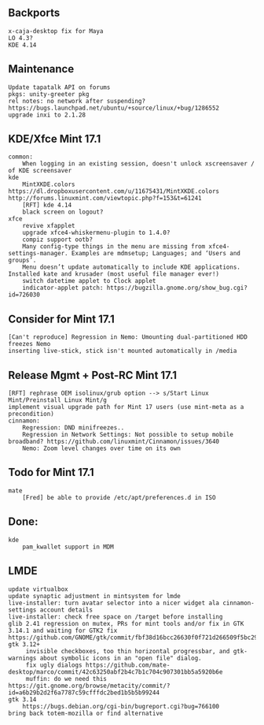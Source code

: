 Backports
---------
	x-caja-desktop fix for Maya
	LO 4.3?
	KDE 4.14

Maintenance
-----------
	Update tapatalk API on forums
	pkgs: unity-greeter pkg
	rel notes: no network after suspending? https://bugs.launchpad.net/ubuntu/+source/linux/+bug/1286552	
	upgrade inxi to 2.1.28
	

KDE/Xfce Mint 17.1
------------------
	common:
		When logging in an existing session, doesn't unlock xscreensaver / of KDE screensaver		
	kde
		MintXKDE.colors https://dl.dropboxusercontent.com/u/11675431/MintXKDE.colors http://forums.linuxmint.com/viewtopic.php?f=153&t=61241
		[RFT] kde 4.14
		black screen on logout?
	xfce
		revive xfapplet
		upgrade xfce4-whiskermenu-plugin to 1.4.0?
		compiz support ootb?
		Many config-type things in the menu are missing from xfce4-settings-manager. Examples are mdmsetup; Languages; and ‘Users and groups’.
		Menu doesn’t update automatically to include KDE applications. Installed kate and krusader (most useful file manager ever!)
		switch datetime applet to Clock applet
		indicator-applet patch: https://bugzilla.gnome.org/show_bug.cgi?id=726030	

		

Consider for Mint 17.1
----------------------
	
	[Can't reproduce] Regression in Nemo: Umounting dual-partitioned HDD freezes Nemo
	inserting live-stick, stick isn't mounted automatically in /media

Release Mgmt + Post-RC Mint 17.1
--------------------------------	
	[RFT] rephrase OEM isolinux/grub option --> s/Start Linux Mint/Preinstall Linux Mint/g
	implement visual upgrade path for Mint 17 users (use mint-meta as a precondition)
	cinnamon:
		Regression: DND minifreezes..
		Regression in Network Settings: Not possible to setup mobile broadband? https://github.com/linuxmint/Cinnamon/issues/3640		
		Nemo: Zoom level changes over time on its own

Todo for Mint 17.1
------------------	

	mate				
		[Fred] be able to provide /etc/apt/preferences.d in ISO

Done:
-----

	kde
		pam_kwallet support in MDM

LMDE
----
	update virtualbox
	update synaptic adjustment in mintsystem for lmde
	live-installer: turn avatar selector into a nicer widget ala cinnamon-settings account details
	live-installer: check free space on /target before installing
	glib 2.41 regression on mutex, PRs for mint tools and/or fix in GTK 3.14.1 and waiting for GTK2 fix https://github.com/GNOME/gtk/commit/fbf38d16bcc26630f0f721d266509f5bc292f606
	gtk 3.12+
		 invisible checkboxes, too thin horizontal progressbar, and gtk-warnings about symbolic icons in an "open file" dialog.
		 fix ugly dialogs https://github.com/mate-desktop/marco/commit/42c63250abf2b4c7b1c704c907301bb5a5920b6e
		 muffin: do we need this https://git.gnome.org/browse/metacity/commit/?id=a6b29b2d2f6a7787c59cfffdc2bed1b5b5b99244	
	gtk 3.14
		https://bugs.debian.org/cgi-bin/bugreport.cgi?bug=766100
	bring back totem-mozilla or find alternative